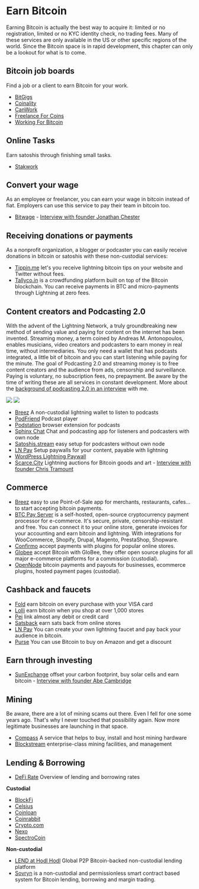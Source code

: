 # Earn Bitcoin
Earning Bitcoin is actually the best way to acquire it: limited or no registration, limited or no KYC identity check, no trading fees. Many of these services are only available in the US or other specific regions of the world. Since the Bitcoin space is in rapid development, this chapter can only be a lookout for what is to come.  

## Bitcoin job boards
Find a job or a client to earn Bitcoin for your work.
* [BitGigs](https://bitgigs.com/)
* [Coinality](https://coinality.com/)
* [CanWork](https://www.canwork.io/)
* [Freelance For Coins](https://freelanceforcoins.com/projects)
* [Working For Bitcoin](https://workingforbitcoins.com/)

## Online Tasks
Earn satoshis through finishing small tasks. 
* [Stakwork](https://stakwork.com)

## Convert your wage
As an employee or freelancer, you can earn your wage in bitcoin instead of fiat. Employers can use this service to pay their team in bitcoin too.
* [Bitwage](https://www.bitwage.com/) - [Interview with founder Jonathan Chester](https://anita.link/106)

## Receiving donations or payments
As a nonprofit organization, a blogger or podcaster you can easily receive donations in bitcoin or satoshis with these non-custodial services:

* [Tippin.me](https://tippin.me/) let's you receive lightning bitcoin tips on your website and Twitter without fees.
* [Tallyco.in](https://tallyco.in/) is a crowdfunding platform built on top of the Bitcoin blockchain. You can receive payments in BTC and micro-payments through Lightning at zero fees.

## Content creators and Podcasting 2.0
With the advent of the Lightning Network, a truly groundbreaking new method of sending value and paying for content on the internet has been invented. Streaming money, a term coined by Andreas M. Antonopoulos, enables musicians, video creators and podcasters to earn money in real time, without intermediaries. You only need a wallet that has podcasts integrated, a little bit of bitcoin and you can start listening while paying for the minute. The goal of Podcasting 2.0 and streaming money is to free content creators and the audience from ads, censorship and surveillance. Paying is voluntary, no subscription fees, no prepayment. Be aware by the time of writing these are all services in constant development. More about the [background of podcasting 2.0 in an interview](https://anita.link/pod2) with me.

![](resources/_breez-podcast.png)
![](resources/_breez-podcast-boost.png)

* [Breez](https://breez.technology/) A non-custodial lightning wallet to listen to podcasts
* [PodFriend](https://web.podfriend.com/) Podcast player
* [Podstation](https://podstation.github.io/) browser extension for podcasts
* [Sphinx Chat](https://sphinx.chat/) Chat and podcasting app for listeners and podcasters with own node
* [Satoshis.stream](https://satoshis.stream/) easy setup for podcasters without own node
* [LN Pay](https://lnpay.co/) Setup paywalls for your content, payable with lightning
* [WordPress Lightning Paywall](https://lightning-paywall.coincharge.io/) 
* [Scarce.City](https://scarce.city/) Lightning auctions for Bitcoin goods and art - [Interview with founder Chris Tramount](https://anita.link/91)

## Commerce
* [Breez](https://breez.technology/#business) easy to use Point-of-Sale app for merchants, restaurants, cafes... to start accepting bitcoin payments.
* [BTC Pay Server](https://btcpayserver.org/) is a self-hosted, open-source cryptocurrency payment processor for e-commerce. It's secure, private, censorship-resistant and free. You can connect it to your online store, generate invoices for your accounting and earn bitcoin and lightning. With integrations for WooCommerce, Shopify, Drupal, Magento, PrestaShop, Shopware.
* [Confirmo](https://confirmo.net/) accept payments with plugins for popular online stores.
* [Globee](https://globee.com/) accept Bitcoin with GloBee, they offer open source plugins for all major e-commerce platforms for a commission (custodial).
* [OpenNode](https://www.opennode.com/) bitcoin payments and payouts for businesses, ecommerce plugins, hosted payment pages (custodial).

## Cashback and faucets
* [Fold](https://foldapp.com/) earn bitcoin on every purchase with your VISA card
* [Lolli](https://www.lolli.com/) earn bitcoin when you shop at over 1,000 stores
* [Pei](https://getpei.com/) link almost any debit or credit card
* [Satsback](https://satsback.com/en) earn sats back from online stores
* [LN Pay](https://lnpay.co/faucets/) You can create your own lightning faucet and pay back your audience in bitcoin.
* [Purse](https://purse.io) You can use Bitcoin to buy on Amazon and get a discount

## Earn through investing
* [SunExchange](https://thesunexchange.com/) offset your carbon footprint, buy solar cells and earn bitcoin - [Interview with founder Abe Cambridge](https://anita.link/104)

## Mining
Be aware, there are a lot of mining scams out there. Even I fell for one some years ago. That's why I never touched that possibility again. Now more legitimate businesses are launching in that space.

* [Compass](https://compassmining.io/) A service that helps to buy, install and host mining hardware
* [Blockstream](https://blockstream.com/mining/) enterprise-class mining facilities, and management

## Lending & Borrowing
* [DeFi Rate](https://defirate.com/) Overview of lending and borrowing rates

**Custodial**
* [BlockFi](https://blockfi.com/)
* [Celsius](https://celsius.network/borrow-dollars-using-crypto-as-collateral/)
* [Coinloan](https://coinloan.io/)
* [Coinrabbit](https://coinrabbit.io/)
* [Crypto.com](https://crypto.com/earn)
* [Nexo](https://nexo.io/borrow)
* [SpectroCoin](https://spectrocoin.com/)

**Non-custodial**

* [LEND at Hodl Hodl](https://lend.hodlhodl.com/)  Global P2P Bitcoin-backed non-custodial lending platform
* [Sovryn](https://sovryn.app) is a non-custodial and permissionless smart contract based system for Bitcoin lending, borrowing and margin trading.